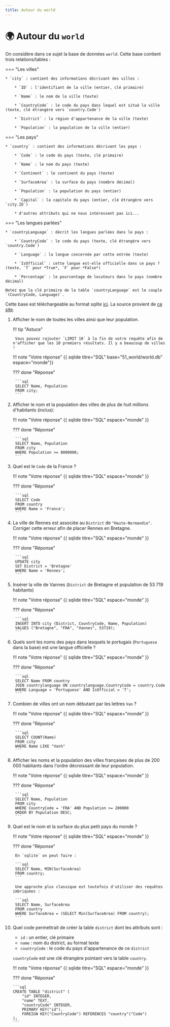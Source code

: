 ```yaml
---
title: Autour du world
---
```


# :earth_africa: Autour du `world`

On considère dans ce sujet la base de données `world`. Cette base contient trois relations/tables :


=== "Les villes"

    * `city` : contient des informations décrivant des villes :

        * `ID` : l'identifiant de la ville (entier, clé primaire)

        * `Name` : le nom de la ville (texte)

        * `CountryCode` : le code du pays dans lequel est situé la ville (texte, clé étrangère vers `country.Code`)

        * `District` : la région d'appartenance de la ville (texte)

        * `Population` : la population de la ville (entier)

=== "Les pays"

    * `country` : contient des informations décrivant les pays :

        * `Code` : le code du pays (texte, clé primaire)

        * `Name` : le nom du pays (texte)

        * `Continent` : le continent du pays (texte)

        * `SurfaceArea` : la surface du pays (nombre décimal)

        * `Population` : la population du pays (entier)

        * `Capital` : la capitale du pays (entier, clé étrangère vers `city.ID`)

        * d'autres attributs qui ne nous intéressent pas ici...

=== "Les langues parlées"

    * `countryLanguage` : décrit les langues parlées dans le pays :

        * `CountryCode` : le code du pays (texte, clé étrangère vers `country.Code`)

        * `Language` : la langue concernée par cette entrée (texte)

        * `IsOfficial` : cette langue est-elle officielle dans ce pays ? (texte, `T` pour *True*, `F` pour *False*)

        * `Percentage` : le pourcentage de locuteurs dans le pays (nombre décimal)

    Notez que la clé primaire de la table `countryLanguage` est le couple `(CountryCode, Language)`.


Cette base est téléchargeable au format *sqlite* [ici](world.db). La source provient de [ce site](https://dev.mysql.com/doc/index-other.html).

1. Afficher le nom de toutes les villes ainsi que leur population.

    !!! tip "Astuce"

        Vous pouvez rajouter `LIMIT 10` à la fin de votre requête afin de n'afficher que les 10 premiers résultats. Il y a beaucoup de villes !
        
    !!! note "Votre réponse"
        {{ sqlide titre="SQL" base="51_world/world.db" espace="monde"}}

    ??? done "Réponse"
        
        ```sql
        SELECT Name, Population
        FROM city;
        ```

2. Afficher le nom et la population des villes de plus de huit millions d'habitants (inclus):

    !!! note "Votre réponse"
        {{ sqlide titre="SQL" espace="monde" }}

    ??? done "Réponse"

        ```sql
        SELECT Name, Population
        FROM city
        WHERE Population >= 8000000;
        ```

3. Quel est le `Code` de la France ?

    !!! note "Votre réponse"
        {{ sqlide titre="SQL" espace="monde" }}

    ??? done "Réponse"

        ```sql
        SELECT Code
        FROM country
        WHERE Name = 'France';
        ```

4. La ville de Rennes est associée au `District` de `"Haute-Normandie"`. Corriger cette erreur afin de placer Rennes en Bretagne.

    !!! note "Votre réponse"
        {{ sqlide titre="SQL" espace="monde" }}

    ??? done "Réponse"

        ```sql
        UPDATE city
        SET District = 'Bretagne'
        WHERE Name = 'Rennes';
        ```

5. Insérer la ville de Vannes (`District` de Bretagne et population de 53 719 habitants)

    !!! note "Votre réponse"
        {{ sqlide titre="SQL" espace="monde" }}

    ??? done "Réponse"

        ```sql
        INSERT INTO city (District, CountryCode, Name, Population)
        VALUES ("Bretagne", "FRA", "Vannes", 53719);
        ```

6. Quels sont les noms des pays dans lesquels le portugais (`Portuguese` dans la base) est une langue officielle ?

    !!! note "Votre réponse"
        {{ sqlide titre="SQL" espace="monde" }}

    ??? done "Réponse"

        ```sql
        SELECT Name FROM country
        JOIN countrylanguage ON countrylanguage.CountryCode = country.Code
        WHERE Language = 'Portuguese' AND IsOfficial = 'T';
        ```

7. Combien de villes ont un nom débutant par les lettres `Van` ?

    !!! note "Votre réponse"
        {{ sqlide titre="SQL" espace="monde" }}

    ??? done "Réponse"

        ```sql
        SELECT COUNT(Name)
        FROM city
        WHERE Name LIKE "Van%"
        ```

8. Afficher les noms et la population des villes françaises de plus de 200 000 habitants dans l'ordre décroissant de leur population.

    !!! note "Votre réponse"
        {{ sqlide titre="SQL" espace="monde" }}

    ??? done "Réponse"

        ```sql
        SELECT Name, Population
        FROM city
        WHERE CountryCode = 'FRA' AND Population >= 200000
        ORDER BY Population DESC;
        ```

9. Quel est le nom et la surface du plus petit pays du monde ?

    !!! note "Votre réponse"
        {{ sqlide titre="SQL" espace="monde" }}

    ??? done "Réponse"

        En `sqlite` on peut faire :

        ```sql
        SELECT Name, MIN(SurfaceArea)
        FROM country;
        ```

        Une approche plus classique est toutefois d'utiliser des requêtes imbriquées :

        ```sql
        SELECT Name, SurfaceArea
        FROM country
        WHERE SurfaceArea = (SELECT Min(SurfaceArea) FROM country);
        ```

10. Quel code permettrait de créer la table `district` dont les attributs sont :

    * `id` : un entier, clé primaire
    * `name` : nom du district, au format texte
    * `countryCode` : le code du pays d'appartenance de ce `district`

    `countryCode` est une clé étrangère pointant vers la table `country`.

    !!! note "Votre réponse"
        {{ sqlide titre="SQL" espace="monde" }}

    ??? done "Réponse"

        ```sql
        CREATE TABLE "district" (
            "id" INTEGER,
            "name" TEXT,
            "countryCode" INTEGER,
            PRIMARY KEY("id"),
            FOREIGN KEY("CountryCode") REFERENCES "country"("Code")
        );
        ```
